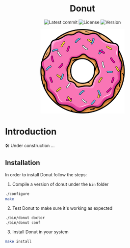 <div align="center">

# Donut

![Latest commit](https://img.shields.io/github/last-commit/tomas-ramos21/Donut/develop?style=flat&color=pink)
![License](https://img.shields.io/github/license/tomas-ramos21/Donut?color=pink)
![Version](https://img.shields.io/github/manifest-json/v/tomas-ramos21/Donut?color=pink)

<img src="/img/Donut_Logo.png" width="275" height="275">

</div>

# Introduction

🛠 Under construction ...

## Installation

In order to install Donut follow the steps:

1. Compile a version of donut under the `bin` folder
``` sh
./configure
make
```
2. Test Donut to make sure it's working as expected
```
./bin/donut doctor
./bin/donut conf
```
3. Install Donut in your system
``` sh
make install
```
